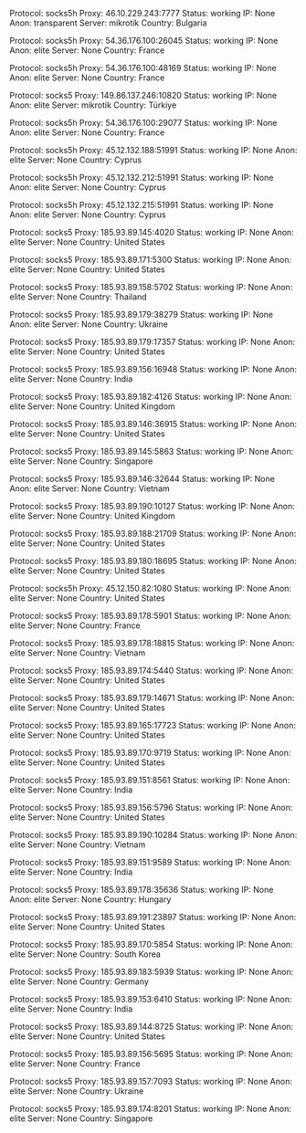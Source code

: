 Protocol: socks5h
Proxy: 46.10.229.243:7777
Status: working
IP: None
Anon: transparent
Server: mikrotik
Country: Bulgaria

Protocol: socks5h
Proxy: 54.36.176.100:26045
Status: working
IP: None
Anon: elite
Server: None
Country: France

Protocol: socks5h
Proxy: 54.36.176.100:48169
Status: working
IP: None
Anon: elite
Server: None
Country: France

Protocol: socks5
Proxy: 149.86.137.246:10820
Status: working
IP: None
Anon: elite
Server: mikrotik
Country: Türkiye

Protocol: socks5h
Proxy: 54.36.176.100:29077
Status: working
IP: None
Anon: elite
Server: None
Country: France

Protocol: socks5h
Proxy: 45.12.132.188:51991
Status: working
IP: None
Anon: elite
Server: None
Country: Cyprus

Protocol: socks5h
Proxy: 45.12.132.212:51991
Status: working
IP: None
Anon: elite
Server: None
Country: Cyprus

Protocol: socks5h
Proxy: 45.12.132.215:51991
Status: working
IP: None
Anon: elite
Server: None
Country: Cyprus

Protocol: socks5
Proxy: 185.93.89.145:4020
Status: working
IP: None
Anon: elite
Server: None
Country: United States

Protocol: socks5
Proxy: 185.93.89.171:5300
Status: working
IP: None
Anon: elite
Server: None
Country: United States

Protocol: socks5
Proxy: 185.93.89.158:5702
Status: working
IP: None
Anon: elite
Server: None
Country: Thailand

Protocol: socks5
Proxy: 185.93.89.179:38279
Status: working
IP: None
Anon: elite
Server: None
Country: Ukraine

Protocol: socks5
Proxy: 185.93.89.179:17357
Status: working
IP: None
Anon: elite
Server: None
Country: United States

Protocol: socks5
Proxy: 185.93.89.156:16948
Status: working
IP: None
Anon: elite
Server: None
Country: India

Protocol: socks5
Proxy: 185.93.89.182:4126
Status: working
IP: None
Anon: elite
Server: None
Country: United Kingdom

Protocol: socks5
Proxy: 185.93.89.146:36915
Status: working
IP: None
Anon: elite
Server: None
Country: United States

Protocol: socks5
Proxy: 185.93.89.145:5863
Status: working
IP: None
Anon: elite
Server: None
Country: Singapore

Protocol: socks5
Proxy: 185.93.89.146:32644
Status: working
IP: None
Anon: elite
Server: None
Country: Vietnam

Protocol: socks5
Proxy: 185.93.89.190:10127
Status: working
IP: None
Anon: elite
Server: None
Country: United Kingdom

Protocol: socks5
Proxy: 185.93.89.188:21709
Status: working
IP: None
Anon: elite
Server: None
Country: United States

Protocol: socks5
Proxy: 185.93.89.180:18695
Status: working
IP: None
Anon: elite
Server: None
Country: United States

Protocol: socks5h
Proxy: 45.12.150.82:1080
Status: working
IP: None
Anon: elite
Server: None
Country: United States

Protocol: socks5
Proxy: 185.93.89.178:5901
Status: working
IP: None
Anon: elite
Server: None
Country: France

Protocol: socks5
Proxy: 185.93.89.178:18815
Status: working
IP: None
Anon: elite
Server: None
Country: Vietnam

Protocol: socks5
Proxy: 185.93.89.174:5440
Status: working
IP: None
Anon: elite
Server: None
Country: United States

Protocol: socks5
Proxy: 185.93.89.179:14671
Status: working
IP: None
Anon: elite
Server: None
Country: United States

Protocol: socks5
Proxy: 185.93.89.165:17723
Status: working
IP: None
Anon: elite
Server: None
Country: United States

Protocol: socks5
Proxy: 185.93.89.170:9719
Status: working
IP: None
Anon: elite
Server: None
Country: United States

Protocol: socks5
Proxy: 185.93.89.151:8561
Status: working
IP: None
Anon: elite
Server: None
Country: India

Protocol: socks5
Proxy: 185.93.89.156:5796
Status: working
IP: None
Anon: elite
Server: None
Country: United States

Protocol: socks5
Proxy: 185.93.89.190:10284
Status: working
IP: None
Anon: elite
Server: None
Country: Vietnam

Protocol: socks5
Proxy: 185.93.89.151:9589
Status: working
IP: None
Anon: elite
Server: None
Country: India

Protocol: socks5
Proxy: 185.93.89.178:35636
Status: working
IP: None
Anon: elite
Server: None
Country: Hungary

Protocol: socks5
Proxy: 185.93.89.191:23897
Status: working
IP: None
Anon: elite
Server: None
Country: United States

Protocol: socks5
Proxy: 185.93.89.170:5854
Status: working
IP: None
Anon: elite
Server: None
Country: South Korea

Protocol: socks5
Proxy: 185.93.89.183:5939
Status: working
IP: None
Anon: elite
Server: None
Country: Germany

Protocol: socks5
Proxy: 185.93.89.153:6410
Status: working
IP: None
Anon: elite
Server: None
Country: India

Protocol: socks5
Proxy: 185.93.89.144:8725
Status: working
IP: None
Anon: elite
Server: None
Country: United States

Protocol: socks5
Proxy: 185.93.89.156:5695
Status: working
IP: None
Anon: elite
Server: None
Country: France

Protocol: socks5
Proxy: 185.93.89.157:7093
Status: working
IP: None
Anon: elite
Server: None
Country: Ukraine

Protocol: socks5
Proxy: 185.93.89.174:8201
Status: working
IP: None
Anon: elite
Server: None
Country: Singapore

